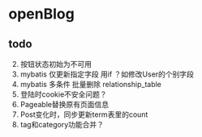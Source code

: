 # openBlog

## todo

2. 按钮状态初始为不可用
5. mybatis 仅更新指定字段 用if ？如修改User的个别字段
6. mybatis 多条件 批量删除 relationship_table
8. 登陆时cookie不安全问题？
10. Pageable替换原有页面信息
12. Post变化时，同步更新term表里的count
13. tag和category功能合并？
